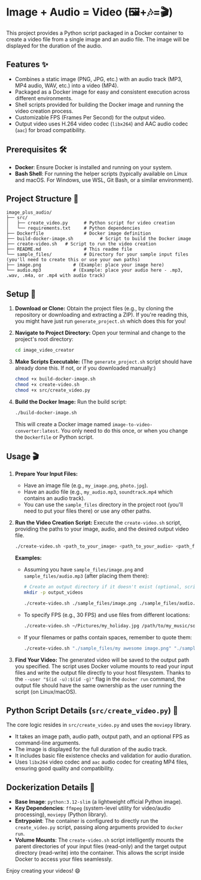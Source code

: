 # Image + Audio = Video (🖼️+🎶=🎬)

This project provides a Python script packaged in a Docker container to create a video file from a single image and an audio file. The image will be displayed for the duration of the audio.

## Features ✨

* Combines a static image (PNG, JPG, etc.) with an audio track (MP3, MP4 audio, WAV, etc.) into a video (MP4).
* Packaged as a Docker image for easy and consistent execution across different environments.
* Shell scripts provided for building the Docker image and running the video creation process.
* Customizable FPS (Frames Per Second) for the output video.
* Output video uses H.264 video codec (`libx264`) and AAC audio codec (`aac`) for broad compatibility.

## Prerequisites 🛠️

* **Docker**: Ensure Docker is installed and running on your system.
* **Bash Shell**: For running the helper scripts (typically available on Linux and macOS. For Windows, use WSL, Git Bash, or a similar environment).

## Project Structure 📂

```
image_plus_audio/
├── src/
│   ├── create_video.py      # Python script for video creation
│   └── requirements.txt     # Python dependencies
├── Dockerfile               # Docker image definition
├── build-docker-image.sh          # Script to build the Docker image
├── create-video.sh   # Script to run the video creation
├── README.md                # This readme file
└── sample_files/            # Directory for your sample input files (you'll need to create this or use your own paths)
├── image.png            # (Example: place your image here)
└── audio.mp3            # (Example: place your audio here - .mp3, .wav, .m4a, or .mp4 with audio track)
```

## Setup 🚀

1.  **Download or Clone:**
    Obtain the project files (e.g., by cloning the repository or downloading and extracting a ZIP). If you're reading this, you might have just run `generate_project.sh` which does this for you!

2.  **Navigate to Project Directory:**
    Open your terminal and change to the project's root directory:
    ```bash
    cd image_video_creator
    ```

3.  **Make Scripts Executable:**
    (The `generate_project.sh` script should have already done this. If not, or if you downloaded manually:)
    ```bash
    chmod +x build-docker-image.sh
    chmod +x create-video.sh
    chmod +x src/create_video.py
    ```

4.  **Build the Docker Image:**
    Run the build script:
    ```bash
    ./build-docker-image.sh
    ```
    This will create a Docker image named `image-to-video-converter:latest`. You only need to do this once, or when you change the `Dockerfile` or Python script.

## Usage 🎬

1.  **Prepare Your Input Files:**
    * Have an image file (e.g., `my_image.png`, `photo.jpg`).
    * Have an audio file (e.g., `my_audio.mp3`, `soundtrack.mp4` which contains an audio track).
    * You can use the `sample_files` directory in the project root (you'll need to put your files there) or use any other paths.

2.  **Run the Video Creation Script:**
    Execute the `create-video.sh` script, providing the paths to your image, audio, and the desired output video file.
    ```bash
    ./create-video.sh <path_to_your_image> <path_to_your_audio> <path_for_your_output_video.mp4> [--fps <frames>]
    ```

    **Examples:**

    * Assuming you have `sample_files/image.png` and `sample_files/audio.mp3` (after placing them there):
        ```bash
        # Create an output directory if it doesn't exist (optional, script handles it too)
        mkdir -p output_videos

        ./create-video.sh ./sample_files/image.png ./sample_files/audio.mp3 ./output_videos/my_final_video.mp4
        ```

    * To specify FPS (e.g., 30 FPS) and use files from different locations:
        ```bash
        ./create-video.sh ~/Pictures/my_holiday.jpg /path/to/my_music/song.mp4 ./my_project_video.mp4 --fps 30
        ```
    * If your filenames or paths contain spaces, remember to quote them:
        ```bash
        ./create-video.sh "./sample_files/my awesome image.png" "./sample_files/cool song.mp3" "./output_videos/final cut.mp4"
        ```

3.  **Find Your Video:**
    The generated video will be saved to the output path you specified. The script uses Docker volume mounts to read your input files and write the output file directly to your host filesystem. Thanks to the `--user "$(id -u):$(id -g)"` flag in the `docker run` command, the output file should have the same ownership as the user running the script (on Linux/macOS).

## Python Script Details (`src/create_video.py`) 🐍

The core logic resides in `src/create_video.py` and uses the `moviepy` library.
* It takes an image path, audio path, output path, and an optional FPS as command-line arguments.
* The image is displayed for the full duration of the audio track.
* It includes basic file existence checks and validation for audio duration.
* Uses `libx264` video codec and `aac` audio codec for creating MP4 files, ensuring good quality and compatibility.

## Dockerization Details 🐳

* **Base Image**: `python:3.12-slim` (a lightweight official Python image).
* **Key Dependencies**: `ffmpeg` (system-level utility for video/audio processing), `moviepy` (Python library).
* **Entrypoint**: The container is configured to directly run the `create_video.py` script, passing along arguments provided to `docker run`.
* **Volume Mounts**: The `create-video.sh` script intelligently mounts the parent directories of your input files (read-only) and the target output directory (read-write) into the container. This allows the script inside Docker to access your files seamlessly.

Enjoy creating your videos! 😄
